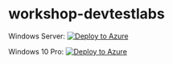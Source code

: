# workshop-devtestlabs

Windows Server:
[![Deploy to Azure](https://aka.ms/deploytoazurebutton)](https://portal.azure.com/#create/Microsoft.Template/uri/https%3A%2F%2Fraw.githubusercontent.com%2FCloudRepublic%2Fworkshop-devtestlabs%2Fmain%2Fworkshops%2Fkubernetes%2Fwindows-server-deploy.json)

Windows 10 Pro:
[![Deploy to Azure](https://aka.ms/deploytoazurebutton)](https://portal.azure.com/#create/Microsoft.Template/uri/https%3A%2F%2Fraw.githubusercontent.com%2FCloudRepublic%2Fworkshop-devtestlabs%2Fmain%2Fworkshops%2Fkubernetes%2Fwindows-10pro-deploy.json)